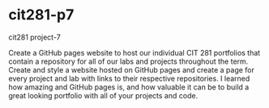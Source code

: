 # cit281-p7
cit281 project-7
<p>Create a GitHub pages website to host our individual CIT 281 portfolios that contain a repository for all of our labs and projects throughout the term. Create and style a website hosted on GitHub pages and create a page for every project and lab with links to their respective repositories. I learned how amazing and GitHub pages is, and how valuable it can be to build a great looking portfolio with all of your projects and code.</p>
